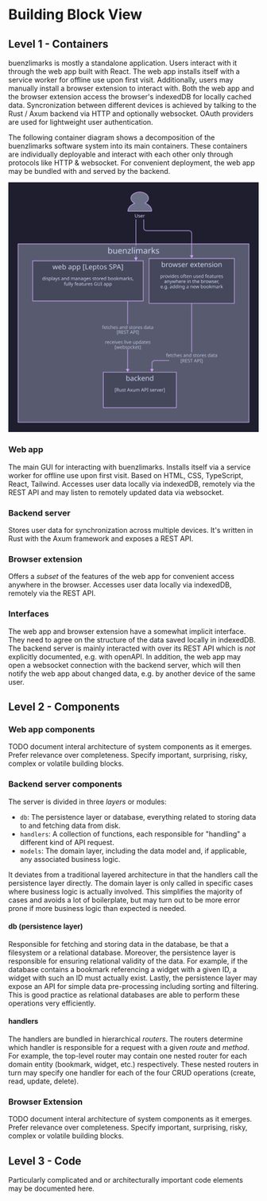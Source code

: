 # Building Block View

## Level 1 - Containers

buenzlimarks is mostly a standalone application.
Users interact with it through the web app built with React.
The web app installs itself with a service worker for offline use upon first visit.
Additionally, users may manually install a browser extension to interact with.
Both the web app and the browser extension access the browser's indexedDB for locally cached data.
Syncronization between different devices is achieved by talking to the Rust / Axum backend via HTTP and optionally websocket.
OAuth providers are used for lightweight user authentication.

The following container diagram shows a decomposition of the buenzlimarks software system into its main containers.
These containers are individually deployable and interact with each other only through protocols like HTTP & websocket.
For convenient deployment, the web app may be bundled with and served by the backend.

![C4 Container Diagram](../assets/gen/c4_container.svg)

### Web app

The main GUI for interacting with buenzlimarks.
Installs itself via a service worker for offline use upon first visit.
Based on HTML, CSS, TypeScript, React, Tailwind.
Accesses user data locally via indexedDB, remotely via the REST API and may listen to remotely updated data via websocket.

### Backend server

Stores user data for synchronization across multiple devices.
It's written in Rust with the Axum framework and exposes a REST API.

### Browser extension

Offers a _subset_ of the features of the web app for convenient access anywhere in the browser.
Accesses user data locally via indexedDB, remotely via the REST API.

### Interfaces

The web app and browser extension have a somewhat implicit interface.
They need to agree on the structure of the data saved locally in indexedDB.
The backend server is mainly interacted with over its REST API which is _not_ explicitly documented, e.g. with openAPI.
In addition, the web app may open a websocket connection with the backend server, which will then notify the web app about changed data, e.g. by another device of the same user.

## Level 2 - Components

### Web app components

TODO document interal architecture of system components as it emerges.
Prefer relevance over completeness.
Specify important, surprising, risky, complex or volatile building blocks.

### Backend server components

The server is divided in three _layers_ or modules:
- `db`: The persistence layer or database, everything related to storing data to and fetching data from disk.
- `handlers`: A collection of functions, each responsible for "handling" a different kind of API request.
- `models`: The domain layer, including the data model and, if applicable, any associated business logic.

It deviates from a traditional layered architecture in that the handlers call the persistence layer directly.
The domain layer is only called in specific cases where business logic is actually involved.
This simplifies the majority of cases and avoids a lot of boilerplate, but may turn out to be more error prone if more business logic than expected is needed.

#### db (persistence layer)

Responsible for fetching and storing data in the database, be that a filesystem or a relational database.
Moreover, the persistence layer is responsible for ensuring relational validity of the data.
For example, if the database contains a bookmark referencing a widget with a given ID, a widget with such an ID must actually exist.
Lastly, the persistence layer may expose an API for simple data pre-processing including sorting and filtering.
This is good practice as relational databases are able to perform these operations very efficiently.

#### handlers

The handlers are bundled in hierarchical _routers_.
The routers determine which handler is responsible for a request with a given _route_ and _method_.
For example, the top-level router may contain one nested router for each domain entity (bookmark, widget, etc.) respectively.
These nested routers in turn may specify one handler for each of the four CRUD operations (create, read, update, delete).

### Browser Extension

TODO document interal architecture of system components as it emerges.
Prefer relevance over completeness.
Specify important, surprising, risky, complex or volatile building blocks.

## Level 3 - Code

Particularly complicated and or architecturally important code elements may be documented here.
